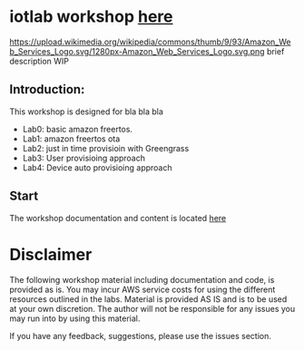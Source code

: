 # iotlab workshop [here](https://DanielYEHsieh.github.io/iotlab_workshop/)
https://upload.wikimedia.org/wikipedia/commons/thumb/9/93/Amazon_Web_Services_Logo.svg/1280px-Amazon_Web_Services_Logo.svg.png
brief description WIP


## Introduction:

This workshop is designed for bla bla bla

- Lab0: basic amazon freertos.
- Lab1: amazon freertos ota
- Lab2: just in time provisioin with Greengrass
- Lab3: User provisioing approach
- Lab4: Device auto provisioing approach

## Start

The workshop documentation and content is located [here](https://DanielYEHsieh.github.io/iotlab_workshop/)


# Disclaimer 
The following workshop material including documentation and code, is provided as is. You may incur AWS service costs for using the different resources outlined in the labs. Material is provided AS IS and is to be used at your own discretion. The author will not be responsible for any issues you may run into by using this material. 

If you have any feedback, suggestions, please use the issues section.
